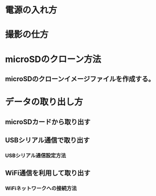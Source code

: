 # 電源の入れ方

# 撮影の仕方

# microSDのクローン方法
## microSDのクローンイメージファイルを作成する。

# データの取り出し方
## microSDカードから取り出す

## USBシリアル通信で取り出す
### USBシリアル通信設定方法

## WiFi通信を利用して取り出す
### WiFiネットワークへの接続方法
